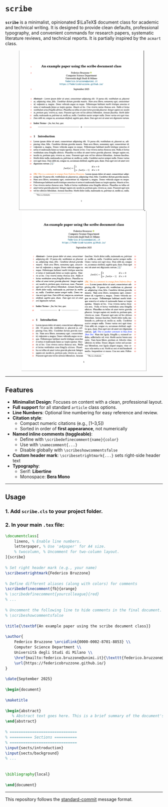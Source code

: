 # `scribe`

**`scribe`** is a minimalist, opinionated $\LaTeX$ document class for academic and technical writing. It is designed to provide clean defaults, professional typography, and convenient commands for research papers, systematic literature reviews, and technical reports. It is partially inspired by the `acmart` class.

<!-- [![One-column preview](docs/onecolumn.png)](example/onecolumn.pdf) -->
<!-- [![Two-column preview](docs/twocolumns.png)](example/twocolumns.pdf) -->

<p align="center">
  <a href="example/onecolumn.pdf">
    <img src="docs/onecolumn.png" alt="One-column preview" width="400"/>
  </a>
  &nbsp;&nbsp;&nbsp;
  <a href="example/twocolumns.pdf">
    <img src="docs/twocolumns.png" alt="Two-column preview" width="400"/>
  </a>
</p>


---

## Features

- **Minimalist Design**: Focuses on content with a clean, professional layout.
- **Full support** for all standard `article` class options.
- **Line Numbers**: Optional line numbering for easy reference and review.
- **Citation style**:
    - Compact numeric citations (e.g., [1–3,5])
    - Sorted in order of **first appearance**, not numerically
- **Named inline comments (toggleable)**: 
    - Define with `\scribedefinecomment{name}{color}`
    - Use with `\namecomment{...}`
    - Disable globally with `\scribeshowcommentsfalse`
- **Custom header mark**: `\scribesetrightmark{...}` sets right-side header text
- **Typography**:
    - Serif: **Libertine**
    - Monospace: **Bera Mono**

---

## Usage

### 1. Add `scribe.cls` to your project folder.

### 2. In your main `.tex` file:

```latex
\documentclass[
    lineno, % Enable line numbers.
    letterpaper, % Use 'a4paper' for A4 size.
    % twocolumn, % Uncomment for two-column layout.
]{scribe} 

% Set right header mark (e.g., your name)
\scribesetrightmark{Federico Bruzzone} 

% Define different aliases (along with colors) for comments
\scribedefinecomment{fb}{orange}
% \scribedefinecomment{yourcolleague}{red}
% ...

% Uncomment the following line to hide comments in the final document.
% \scribeshowcommentsfalse 

\title{\textbf{An example paper using the scribe document class}}

\author{
    Federico Bruzzone \orcidlink{0000-0002-8701-8853} \\
    Computer Science Department \\
    Università degli Studi di Milano \\
    \href{mailto:federico.bruzzone@unimi.it}{\texttt{federico.bruzzone@unimi.it}} \\
    \url{https://federicobruzzone.github.io/} 
}

\date{September 2025}

\begin{document}

\maketitle

\begin{abstract}
   % Abstract text goes here. This is a brief summary of the document's content, highlighting the main objectives, methods, and findings.
\end{abstract}

% ==============================
% ========== Sections ==========
% ==============================
\input{sects/introduction}
\input{sects/background}
% ...


\bibliography{local}

\end{document}
```

--- 

This repository follows the [standard-commit](https://github.com/standard-commits/standard-commits) message format. 

